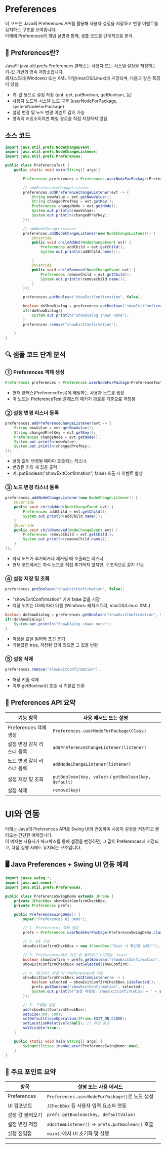 # Preferences
이 코드는 Java의 Preferences API를 활용해 사용자 설정을 저장하고 변경 이벤트를 감지하는 구조를 보여줍니다.  
아래에 Preferences의 개념 설명과 함께, 샘플 코드를 단계적으로 분석.

## 🧠 Preferences란?
Java의 java.util.prefs.Preferences 클래스는 사용자 또는 시스템 설정을 저장하는 키-값 기반의 영속 저장소입니다.  
레지스트리(Windows) 또는 XML 파일(macOS/Linux)에 저장되며, 다음과 같은 특징이 있음:
- 키-값 쌍으로 설정 저장 (put, get, putBoolean, getBoolean, 등)
- 사용자 노드와 시스템 노드 구분 (userNodeForPackage, systemNodeForPackage)
- 설정 변경 및 노드 변경 이벤트 감지 가능
- 영속적 저장소이지만 파일 경로를 직접 지정하지 않음

## 소스 코드
```java
import java.util.prefs.NodeChangeEvent;
import java.util.prefs.NodeChangeListener;
import java.util.prefs.Preferences;

public class PreferenceTest {
    public static void main(String[] args){

        Preferences preferences = Preferences.userNodeForPackage(PreferenceTest.class);

        // addPreferenceChangeListener
        preferences.addPreferenceChangeListener(evt -> {
            String newValue = evt.getNewValue();
            String changedPrefKey = evt.getKey();
            Preferences changeNode = evt.getNode();
            System.out.println(newValue);
            System.out.println(changedPrefKey);
        });

        // addNodeChangeListener
        preferences.addNodeChangeListener(new NodeChangeListener() {
            @Override
            public void childAdded(NodeChangeEvent evt) {
                Preferences addChild = evt.getChild();
                System.out.println(addChild.name());

            }
            @Override
            public void childRemoved(NodeChangeEvent evt) {
                Preferences removeChild = evt.getChild();
                System.out.println(removeChild.name());
            }
        });

        preferences.putBoolean("showExitConfirmation", false);

        boolean doShowDialog = preferences.getBoolean("showExitConfirmation", true);
        if(!doShowDialog){
            System.out.println("ShowDialog shown none");
        }
        preferences.remove("showExitConfirmation");

    }
}
```

## 🔍 샘플 코드 단계 분석
### ① Preferences 객체 생성
```java
Preferences preferences = Preferences.userNodeForPackage(PreferenceTest.class);
```

- 현재 클래스(PreferenceTest)에 해당하는 사용자 노드를 생성
- 이 노드는 PreferenceTest 클래스의 패키지 경로를 기준으로 저장됨

### ② 설정 변경 리스너 등록
```java
preferences.addPreferenceChangeListener(evt -> {
    String newValue = evt.getNewValue();
    String changedPrefKey = evt.getKey();
    Preferences changeNode = evt.getNode();
    System.out.println(newValue);
    System.out.println(changedPrefKey);
});
```
- 설정 값이 변경될 때마다 호출되는 리스너
- 변경된 키와 새 값을 출력
- 예: putBoolean("showExitConfirmation", false) 호출 시 이벤트 발생


### ③ 노드 변경 리스너 등록
```java
preferences.addNodeChangeListener(new NodeChangeListener() {
    @Override
    public void childAdded(NodeChangeEvent evt) {
        Preferences addChild = evt.getChild();
        System.out.println(addChild.name());
    }
    @Override
    public void childRemoved(NodeChangeEvent evt) {
        Preferences removeChild = evt.getChild();
        System.out.println(removeChild.name());
    }
});
```
- 자식 노드가 추가되거나 제거될 때 호출되는 리스너
- 현재 코드에서는 자식 노드를 직접 추가하지 않지만, 구조적으로 감지 가능


### ④ 설정 저장 및 조회
```java
preferences.putBoolean("showExitConfirmation", false);
```

- "showExitConfirmation" 키에 false 값을 저장
- 저장 위치는 OS에 따라 다름 (Windows: 레지스트리, macOS/Linux: XML)
```java
boolean doShowDialog = preferences.getBoolean("showExitConfirmation", true);
if(!doShowDialog){
    System.out.println("ShowDialog shown none");
}
```
- 저장된 값을 읽어와 조건 분기
- 기본값은 true, 저장된 값이 있으면 그 값을 반환


### ⑤ 설정 삭제
```java
preferences.remove("showExitConfirmation");
```
- 해당 키를 삭제
- 이후 getBoolean() 호출 시 기본값 반환


## 📌 Preferences API 요약

| 기능 항목                  | 사용 메서드 또는 설명                          |
|---------------------------|-----------------------------------------------|
| Preferences 객체 생성      | `Preferences.userNodeForPackage(Class)`       |
| 설정 변경 감지 리스너 등록 | `addPreferenceChangeListener(listener)`       |
| 노드 변경 감지 리스너 등록 | `addNodeChangeListener(listener)`             |
| 설정 저장 및 조회         | `putBoolean(key, value)` / `getBoolean(key, default)` |
| 설정 삭제                 | `remove(key)`                                 |


# UI와 연동

아래는 Java의 Preferences API를 Swing UI와 연동하여 사용자 설정을 저장하고 불러오는 간단한 예제입니다.  
이 예제는 사용자가 체크박스를 통해 설정을 변경하면, 그 값이 Preferences에 저장되고, 다음 실행 시에도 유지되는 구조입니다.

## 🖥️ Java Preferences + Swing UI 연동 예제
```java
import javax.swing.*;
import java.awt.event.*;
import java.util.prefs.Preferences;

public class PreferenceSwingDemo extends JFrame {
    private JCheckBox showExitConfirmCheckBox;
    private Preferences prefs;

    public PreferenceSwingDemo() {
        super("Preferences UI Demo");

        // 1. Preferences 객체 생성
        prefs = Preferences.userNodeForPackage(PreferenceSwingDemo.class);

        // 2. UI 구성
        showExitConfirmCheckBox = new JCheckBox("Exit 시 확인창 보이기");

        // 3. Preferences에서 기존 값 불러오기 (기본값: true)
        boolean showConfirm = prefs.getBoolean("showExitConfirmation", true);
        showExitConfirmCheckBox.setSelected(showConfirm);

        // 4. 체크박스 변경 시 Preferences에 저장
        showExitConfirmCheckBox.addItemListener(e -> {
            boolean selected = showExitConfirmCheckBox.isSelected();
            prefs.putBoolean("showExitConfirmation", selected);
            System.out.println("설정 저장됨: showExitConfirmation = " + selected);
        });

        // 5. 프레임 설정
        add(showExitConfirmCheckBox);
        setSize(300, 100);
        setDefaultCloseOperation(JFrame.EXIT_ON_CLOSE);
        setLocationRelativeTo(null); // 화면 중앙
        setVisible(true);
    }

    public static void main(String[] args) {
        SwingUtilities.invokeLater(PreferenceSwingDemo::new);
    }
}
```

## 📌 주요 포인트 요약

| 항목               | 설명 또는 사용 메서드                         |
|--------------------|-----------------------------------------------|
| Preferences         | `Preferences.userNodeForPackage()`로 노드 생성 |
| UI 컴포넌트         | `JCheckBox` 등 사용자 입력 요소와 연동         |
| 설정 값 불러오기    | `prefs.getBoolean(key, defaultValue)`          |
| 설정 변경 저장      | `addItemListener()` → `prefs.putBoolean()` 호출 |
| 실행 진입점         | `main()`에서 UI 초기화 및 실행                 |

---
